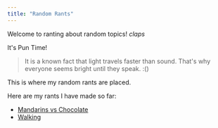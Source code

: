 ```yaml
---
title: "Random Rants"
---
```


Welcome to ranting about random topics! *claps*

It's Pun Time!
>It is a known fact that light travels faster than sound. That's why everyone seems bright until they speak. :()

This is where my random rants are placed.

Here are my rants I have made so far:
- [Mandarins vs Chocolate](Rant-1.md)
- [Walking](Rant-2.md)